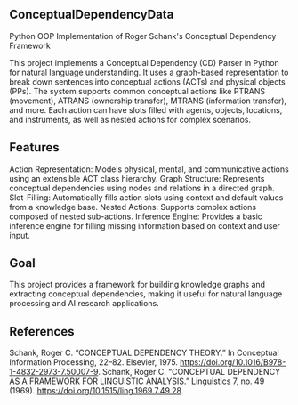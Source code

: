 ## ConceptualDependencyData
Python OOP Implementation of Roger Schank's Conceptual Dependency Framework 

This project implements a Conceptual Dependency (CD) Parser in Python for natural language understanding. It uses a graph-based representation to break down sentences into conceptual actions (ACTs) and physical objects (PPs). The system supports common conceptual actions like PTRANS (movement), ATRANS (ownership transfer), MTRANS (information transfer), and more. Each action can have slots filled with agents, objects, locations, and instruments, as well as nested actions for complex scenarios.

## Features
Action Representation: Models physical, mental, and communicative actions using an extensible ACT class hierarchy.
Graph Structure: Represents conceptual dependencies using nodes and relations in a directed graph.
Slot-Filling: Automatically fills action slots using context and default values from a knowledge base.
Nested Actions: Supports complex actions composed of nested sub-actions.
Inference Engine: Provides a basic inference engine for filling missing information based on context and user input.

## Goal
This project provides a framework for building knowledge graphs and extracting conceptual dependencies, making it useful for natural language processing and AI research applications.

## References
Schank, Roger C. “CONCEPTUAL DEPENDENCY THEORY.” In Conceptual Information Processing, 22–82. Elsevier, 1975. https://doi.org/10.1016/B978-1-4832-2973-7.50007-9.
Schank, Roger C. “CONCEPTUAL DEPENDENCY AS A FRAMEWORK FOR LINGUISTIC ANALYSIS.” Linguistics 7, no. 49 (1969). https://doi.org/10.1515/ling.1969.7.49.28.

